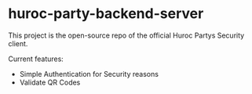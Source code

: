 # huroc-party-backend-server

This project is the open-source repo of the official Huroc Partys Security client.

Current features:

- Simple Authentication for Security reasons
- Validate QR Codes
